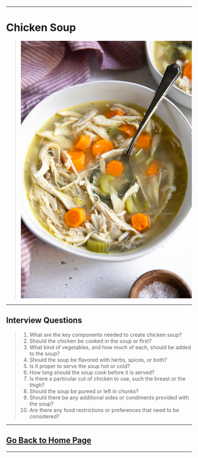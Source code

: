 
---
# Chicken Soup
>
>![Octocat](cs.webp)
>
---

## Interview Questions 
> 1. What are the key components needed to create chicken soup? 
> 1. Should the chicken be cooked in the soup or first? 
> 1. What kind of vegetables, and how much of each, should be added to the soup? 
> 1. Should the soup be flavored with herbs, spices, or both? 
> 1. Is it proper to serve the soup hot or cold? 
> 1. How long should the soup cook before it is served?  
> 1. Is there a particular cut of chicken to use, such the breast or the thigh? 
> 1. Should the soup be pureed or left in chunks? 
> 1. Should there be any additional sides or condiments provided with the soup? 
> 1. Are there any food restrictions or preferences that need to be considered?

---
## [Go Back to Home Page](./)
---
